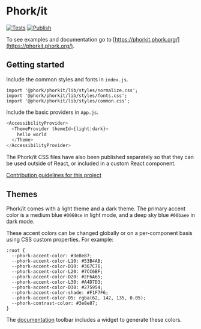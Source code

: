 # Phork/it

[![Tests](https://github.com/phork/phorkit/actions/workflows/ci.yml/badge.svg)](https://github.com/phork/phorkit/actions/workflows/ci.yml) [![Publish](https://github.com/phork/phorkit/actions/workflows/publish.yml/badge.svg)](https://github.com/phork/phorkit/actions/workflows/publish.yml)

To see examples and documentation go to [https://phorkit.phork.org/](https://phorkit.phork.org/).

## Getting started

Include the common styles and fonts in `index.js`.

```
import '@phork/phorkit/lib/styles/normalize.css';
import '@phork/phorkit/lib/styles/fonts.css';
import '@phork/phorkit/lib/styles/common.css';
```

Include the basic providers in `App.js`.

```javascript
<AccessibilityProvider>
  <ThemeProvider themeId={light|dark}>
    hello world
  </Theme>
</AccessibilityProvider>
```

The Phork/it CSS files have also been published separately so that they can be used outside of React, or included in a custom React component.

[Contribution guidelines for this project](CONTRIBUTING.md)

## Themes

Phork/it comes with a light theme and a dark theme. The primary accent color is a medium blue `#0060ce` in light mode, and a deep sky blue `#00baee` in dark mode.

These accent colors can be changed globally or on a per-component basis using CSS custom properties. For example:

```
:root {
  --phork-accent-color: #3e8e87;
  --phork-accent-color-L10: #53B4AB;
  --phork-accent-color-D10: #367C76;
  --phork-accent-color-L20: #7CC6BF;
  --phork-accent-color-D20: #2F6A65;
  --phork-accent-color-L30: #A4D7D3;
  --phork-accent-color-D30: #275954;
  --phork-accent-color-shade: #F1F7F6;
  --phork-accent-color-O5: rgba(62, 142, 135, 0.05);
  --phork-contrast-color: #3e8e87;
}
```

The [documentation](https://phorkit.phork.org/) toolbar includes a widget to generate these colors.
